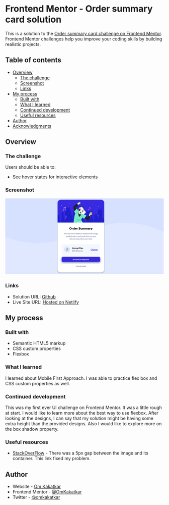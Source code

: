 # Frontend Mentor - Order summary card solution

This is a solution to the [Order summary card challenge on Frontend Mentor](https://www.frontendmentor.io/challenges/order-summary-component-QlPmajDUj). Frontend Mentor challenges help you improve your coding skills by building realistic projects. 

## Table of contents

- [Overview](#overview)
  - [The challenge](#the-challenge)
  - [Screenshot](#screenshot)
  - [Links](#links)
- [My process](#my-process)
  - [Built with](#built-with)
  - [What I learned](#what-i-learned)
  - [Continued development](#continued-development)
  - [Useful resources](#useful-resources)
- [Author](#author)
- [Acknowledgments](#acknowledgments)

## Overview

### The challenge

Users should be able to:

- See hover states for interactive elements

### Screenshot

![](./images/screenshot.png)

### Links

- Solution URL: [Github](https://github.com/OmKakatkar/order-summary-component)
- Live Site URL: [Hosted on Netlify](https://order-summary-component1.netlify.app/)

## My process

### Built with

- Semantic HTML5 markup
- CSS custom properties
- Flexbox

### What I learned

I learned about Mobile First Approach. I was able to practice flex box and CSS custom properties as well.

### Continued development

This was my first ever UI challenge on Frontend Mentor. It was a little rough at start. I would like to learn more about the best way to use flexbox. After looking at the designs, I can say that my solution might be having some extra height than the provided designs. Also I would like to explore more on the box shadow property.
### Useful resources

- [StackOverFlow](https://stackoverflow.com/questions/11447707/div-container-larger-than-image-inside) - There was a 5px gap between the image and its container. This link fixed my problem.
## Author

- Website - [Om Kakatkar](https://www.omkakatkar-portfolio.netlify.app)
- Frontend Mentor - [@OmKakatkar](https://www.frontendmentor.io/profile/OmKakatkar)
- Twitter - [@omkakatkar](https://twitter.com/omkakatkar)